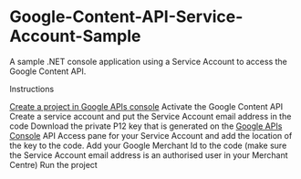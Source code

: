 # Google-Content-API-Service-Account-Sample
A sample .NET console application using a Service Account to access the Google Content API.

Instructions

<a href="http://code.google.com/apis/console-help/#creatingdeletingprojects">Create a project in Google APIs console</a> 
Activate the Google Content API
Create a service account and put the Service Account email address in the code
Download the private P12 key that is generated on the <a href="https://code.google.com/apis/console/">Google APIs Console</a> API Access pane for your Service Account and add the location of the key to the code. 
Add your Google Merchant Id to the code (make sure the Service Account email address is an authorised user in your Merchant Centre)
Run the project